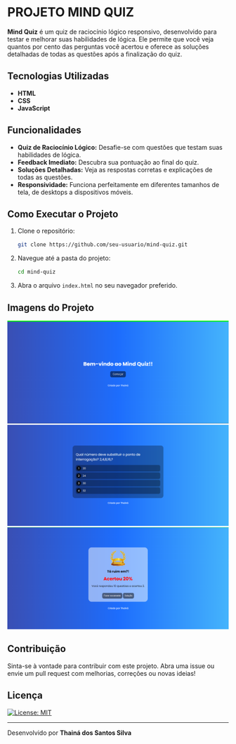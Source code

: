 # PROJETO MIND QUIZ

**Mind Quiz** é um quiz de raciocínio lógico responsivo, desenvolvido para testar e melhorar suas habilidades de lógica. Ele permite que você veja quantos por cento das perguntas você acertou e oferece as soluções detalhadas de todas as questões após a finalização do quiz.

## Tecnologias Utilizadas

- **HTML**
- **CSS**
- **JavaScript**

## Funcionalidades

- **Quiz de Raciocínio Lógico:** Desafie-se com questões que testam suas habilidades de lógica.
- **Feedback Imediato:** Descubra sua pontuação ao final do quiz.
- **Soluções Detalhadas:** Veja as respostas corretas e explicações de todas as questões.
- **Responsividade:** Funciona perfeitamente em diferentes tamanhos de tela, de desktops a dispositivos móveis.

## Como Executar o Projeto

1. Clone o repositório:
    ```bash
    git clone https://github.com/seu-usuario/mind-quiz.git
    ```
2. Navegue até a pasta do projeto:
    ```bash
    cd mind-quiz
    ```
3. Abra o arquivo `index.html` no seu navegador preferido.

## Imagens do Projeto

<!-- Adicione imagens do seu projeto aqui -->
![Mind Quiz - Tela Inicial](assets/tela-inicial-quiz.png)
![Mind Quiz - Perguntas](assets/perguntas-quiz.png)
![Mind Quiz - Resultado](assets/tela-resultados.png)

## Contribuição

Sinta-se à vontade para contribuir com este projeto. Abra uma issue ou envie um pull request com melhorias, correções ou novas ideias!

## Licença

[![License: MIT](https://img.shields.io/badge/License-MIT-yellow.svg)](https://opensource.org/licenses/MIT)

---

Desenvolvido por **Thainá dos Santos Silva**


